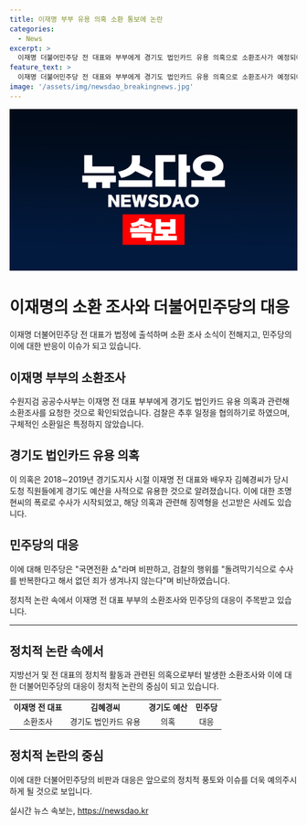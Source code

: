 ```yaml
---
title: 이재명 부부 유용 의혹 소환 통보에 논란
categories:
  - News
excerpt: >
  이재명 더불어민주당 전 대표와 부부에게 경기도 법인카드 유용 의혹으로 소환조사가 예정되어 있음. 이 의혹은 2018∼2019년 당시 이 전 대표와 배우자가 경기도 예산을 사적으로 유용한 것으로 알려졌으며, 관련하여 검찰 조사를 받을 예정이다. 이에 대해 더불어민주당은 돌려막기식 수사로 죄가 생기지 않는다며 검찰을 비판했다.
feature_text: >
  이재명 더불어민주당 전 대표와 부부에게 경기도 법인카드 유용 의혹으로 소환조사가 예정되어 있음. 이 의혹은 2018∼2019년 당시 이 전 대표와 배우자가 경기도 예산을 사적으로 유용한 것으로 알려졌으며, 관련하여 검찰 조사를 받을 예정이다. 이에 대해 더불어민주당은 돌려막기식 수사로 죄가 생기지 않는다며 검찰을 비판했다.
image: '/assets/img/newsdao_breakingnews.jpg'
---
```


<p><img src="/assets/img/newsdao_breakingnews.jpg" alt="ontimetimes 속보" /></p>

<h1 data-ke-size="size26">이재명의 소환 조사와 더불어민주당의 대응</h1>

<p data-ke-size="size16">이재명 더불어민주당 전 대표가 법정에 출석하며 소환 조사 소식이 전해지고, 민주당의 이에 대한 반응이 이슈가 되고 있습니다.</p>

<h2 data-ke-size="size24">이재명 부부의 소환조사</h2>

<p data-ke-size="size16">수원지검 공공수사부는 이재명 전 대표 부부에게 경기도 법인카드 유용 의혹과 관련해 소환조사를 요청한 것으로 확인되었습니다. 검찰은 추후 일정을 협의하기로 하였으며, 구체적인 소환일은 특정하지 않았습니다.</p>

<h2 data-ke-size="size24">경기도 법인카드 유용 의혹</h2>

<p data-ke-size="size16">이 의혹은 2018∼2019년 경기도지사 시절 이재명 전 대표와 배우자 김혜경씨가 당시 도청 직원들에게 경기도 예산을 사적으로 유용한 것으로 알려졌습니다. 이에 대한 조명현씨의 폭로로 수사가 시작되었고, 해당 의혹과 관련해 징역형을 선고받은 사례도 있습니다.</p>

<h2 data-ke-size="size24">민주당의 대응</h2>

<p data-ke-size="size16">이에 대해 민주당은 "국면전환 쇼"라며 비판하고, 검찰의 행위를 "돌려막기식으로 수사를 반복한다고 해서 없던 죄가 생겨나지 않는다"며 비난하였습니다.</p>

<p data-ke-size="size16">정치적 논란 속에서 이재명 전 대표 부부의 소환조사와 민주당의 대응이 주목받고 있습니다.</p>

<hr>

<h2 data-ke-size="size24">정치적 논란 속에서</h2>

<p data-ke-size="size16">지방선거 및 전 대표의 정치적 활동과 관련된 의혹으로부터 발생한 소환조사와 이에 대한 더불어민주당의 대응이 정치적 논란의 중심이 되고 있습니다.</p>

<table>
    <tr>
        <td style="text-align: center; height: 17px;"><b>이재명 전 대표</b></td>
        <td style="text-align: center; height: 17px;"><b>김혜경씨</b></td>
        <td style="text-align: center; height: 17px;"><b>경기도 예산</b></td>
        <td style="text-align: center; height: 17px;"><b>민주당</b></td>
    </tr>
    <tr>
        <td style="text-align: center; height: 17px;">소환조사</td>
        <td style="text-align: center; height: 17px;">경기도 법인카드 유용</td>
        <td style="text-align: center; height: 17px;">의혹</td>
        <td style="text-align: center; height: 17px;">대응</td>
    </tr>
</table>

<h2 data-ke-size="size24">정치적 논란의 중심</h2>

<p data-ke-size="size16">이에 대한 더불어민주당의 비판과 대응은 앞으로의 정치적 풍토와 이슈를 더욱 예의주시하게 될 것으로 보입니다.</p>
실시간 뉴스 속보는, <a href="https://newsdao.kr" rel="dofollow">https://newsdao.kr</a>


